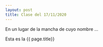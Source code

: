 ```yaml
--- 
layout: post
title: Clase del 17/11/2020
---
```



En un lugar de la mancha de cuyo nombre 
...

Esta es la {{ page.title}}

